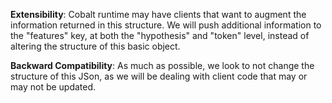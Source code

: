 **Extensibility**: 
Cobalt runtime may have clients that want to augment the information returned in this structure. We will push additional information to the "features" key, at both the "hypothesis" and "token" level, instead of altering the structure of this basic object.

**Backward Compatibility**: 
As much as possible, we look to not change the structure of this JSon, as we will be dealing with client code that may or may not be updated. 
